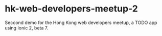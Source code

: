 # hk-web-developers-meetup-2
Seccond demo for the Hong Kong web developers meetup, a TODO app using Ionic 2, beta 7.
